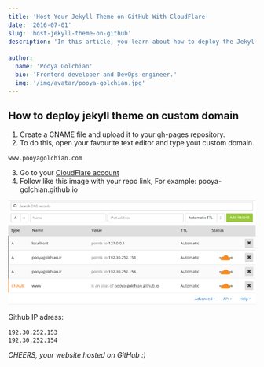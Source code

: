 ```yaml
---
title: 'Host Your Jekyll Theme on GitHub With CloudFlare'
date: '2016-07-01'
slug: 'host-jekyll-theme-on-github'
description: 'In this article, you learn about how to deploy the Jekyll theme on the custom domain with Cloudflare'

author:
  name: 'Pooya Golchian'
  bio: 'Frontend developer and DevOps engineer.'
  img: '/img/avatar/pooya-golchian.jpg'
---
```


## How to deploy jekyll theme on custom domain

1. Create a CNAME file and upload it to your gh-pages repository.
2. To do this, open your favourite text editor and type yout custom domain.

```
www.pooyagolchian.com
```

3. Go to your [CloudFlare account](https://www.cloudflare.com/)
4. Follow like this image with your repo link, For example: pooya-golchian.github.io

![Cloudflare](/img/content/cloud-flare/cloud-flare.png)

Github IP adress:

```
192.30.252.153
192.30.252.154
```

_CHEERS, your website hosted on GitHub :)_
